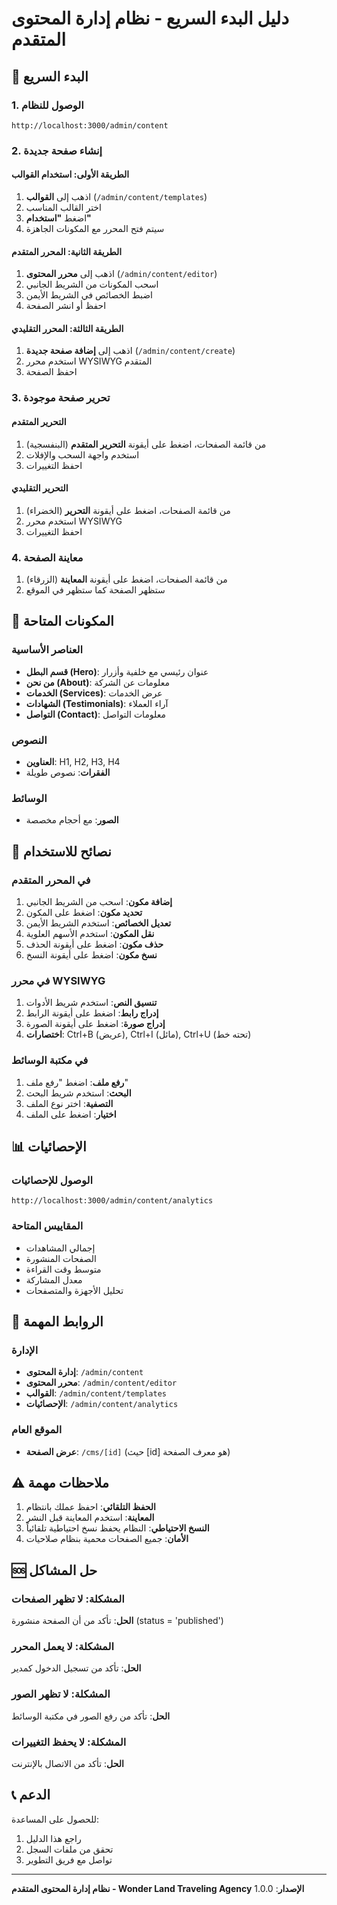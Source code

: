 # دليل البدء السريع - نظام إدارة المحتوى المتقدم

## 🚀 البدء السريع

### 1. الوصول للنظام
```
http://localhost:3000/admin/content
```

### 2. إنشاء صفحة جديدة

#### الطريقة الأولى: استخدام القوالب
1. اذهب إلى **القوالب** (`/admin/content/templates`)
2. اختر القالب المناسب
3. اضغط **"استخدام"**
4. سيتم فتح المحرر مع المكونات الجاهزة

#### الطريقة الثانية: المحرر المتقدم
1. اذهب إلى **محرر المحتوى** (`/admin/content/editor`)
2. اسحب المكونات من الشريط الجانبي
3. اضبط الخصائص في الشريط الأيمن
4. احفظ أو انشر الصفحة

#### الطريقة الثالثة: المحرر التقليدي
1. اذهب إلى **إضافة صفحة جديدة** (`/admin/content/create`)
2. استخدم محرر WYSIWYG المتقدم
3. احفظ الصفحة

### 3. تحرير صفحة موجودة

#### التحرير المتقدم
1. من قائمة الصفحات، اضغط على أيقونة **التحرير المتقدم** (البنفسجية)
2. استخدم واجهة السحب والإفلات
3. احفظ التغييرات

#### التحرير التقليدي
1. من قائمة الصفحات، اضغط على أيقونة **التحرير** (الخضراء)
2. استخدم محرر WYSIWYG
3. احفظ التغييرات

### 4. معاينة الصفحة
1. من قائمة الصفحات، اضغط على أيقونة **المعاينة** (الزرقاء)
2. ستظهر الصفحة كما ستظهر في الموقع

## 🎯 المكونات المتاحة

### العناصر الأساسية
- **قسم البطل (Hero)**: عنوان رئيسي مع خلفية وأزرار
- **من نحن (About)**: معلومات عن الشركة
- **الخدمات (Services)**: عرض الخدمات
- **الشهادات (Testimonials)**: آراء العملاء
- **التواصل (Contact)**: معلومات التواصل

### النصوص
- **العناوين**: H1, H2, H3, H4
- **الفقرات**: نصوص طويلة

### الوسائط
- **الصور**: مع أحجام مخصصة

## 🔧 نصائح للاستخدام

### في المحرر المتقدم
1. **إضافة مكون**: اسحب من الشريط الجانبي
2. **تحديد مكون**: اضغط على المكون
3. **تعديل الخصائص**: استخدم الشريط الأيمن
4. **نقل المكون**: استخدم الأسهم العلوية
5. **حذف مكون**: اضغط على أيقونة الحذف
6. **نسخ مكون**: اضغط على أيقونة النسخ

### في محرر WYSIWYG
1. **تنسيق النص**: استخدم شريط الأدوات
2. **إدراج رابط**: اضغط على أيقونة الرابط
3. **إدراج صورة**: اضغط على أيقونة الصورة
4. **اختصارات**: Ctrl+B (عريض), Ctrl+I (مائل), Ctrl+U (تحته خط)

### في مكتبة الوسائط
1. **رفع ملف**: اضغط "رفع ملف"
2. **البحث**: استخدم شريط البحث
3. **التصفية**: اختر نوع الملف
4. **اختيار**: اضغط على الملف

## 📊 الإحصائيات

### الوصول للإحصائيات
```
http://localhost:3000/admin/content/analytics
```

### المقاييس المتاحة
- إجمالي المشاهدات
- الصفحات المنشورة
- متوسط وقت القراءة
- معدل المشاركة
- تحليل الأجهزة والمتصفحات

## 🔗 الروابط المهمة

### الإدارة
- **إدارة المحتوى**: `/admin/content`
- **محرر المحتوى**: `/admin/content/editor`
- **القوالب**: `/admin/content/templates`
- **الإحصائيات**: `/admin/content/analytics`

### الموقع العام
- **عرض الصفحة**: `/cms/[id]` (حيث [id] هو معرف الصفحة)

## ⚠️ ملاحظات مهمة

1. **الحفظ التلقائي**: احفظ عملك بانتظام
2. **المعاينة**: استخدم المعاينة قبل النشر
3. **النسخ الاحتياطي**: النظام يحفظ نسخ احتياطية تلقائياً
4. **الأمان**: جميع الصفحات محمية بنظام صلاحيات

## 🆘 حل المشاكل

### المشكلة: لا تظهر الصفحات
**الحل**: تأكد من أن الصفحة منشورة (status = 'published')

### المشكلة: لا يعمل المحرر
**الحل**: تأكد من تسجيل الدخول كمدير

### المشكلة: لا تظهر الصور
**الحل**: تأكد من رفع الصور في مكتبة الوسائط

### المشكلة: لا يحفظ التغييرات
**الحل**: تأكد من الاتصال بالإنترنت

## 📞 الدعم

للحصول على المساعدة:
1. راجع هذا الدليل
2. تحقق من ملفات السجل
3. تواصل مع فريق التطوير

---

**نظام إدارة المحتوى المتقدم - Wonder Land Traveling Agency**
**الإصدار**: 1.0.0

